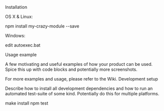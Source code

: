 Installation

OS X & Linux:

npm install my-crazy-module --save

Windows:

edit autoexec.bat

Usage example

A few motivating and useful examples of how your product can be used. Spice this up with code blocks and potentially more screenshots.

For more examples and usage, please refer to the Wiki.
Development setup

Describe how to install all development dependencies and how to run an automated test-suite of some kind. Potentially do this for multiple platforms.

make install
npm test
